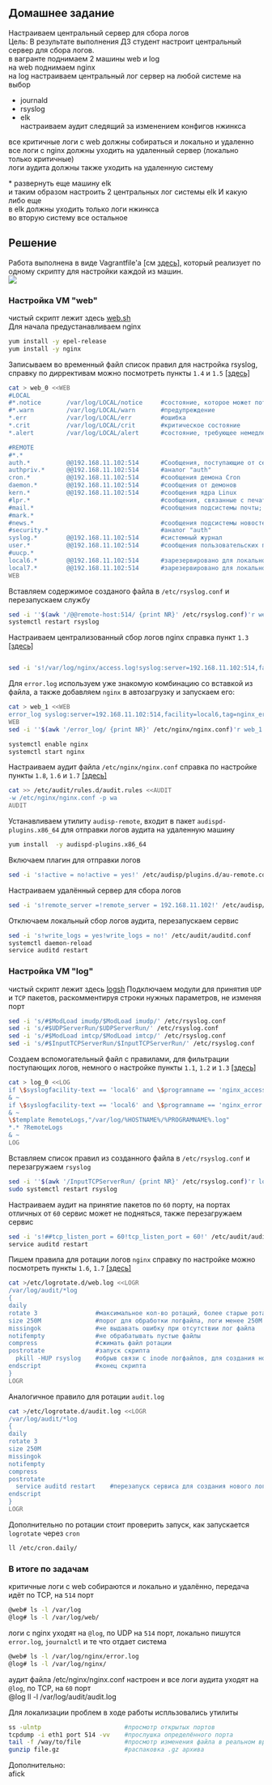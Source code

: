 ## Домашнее задание    
Настраиваем центральный сервер для сбора логов  
Цель: В результате выполнения ДЗ студент настроит центральный сервер для сбора логов.  
в вагранте поднимаем 2 машины web и log  
на web поднимаем nginx  
на log настраиваем центральный лог сервер на любой системе на выбор  
- journald  
- rsyslog  
- elk  
настраиваем аудит следящий за изменением конфигов нжинкса  
  
все критичные логи с web должны собираться и локально и удаленно  
все логи с nginx должны уходить на удаленный сервер (локально только критичные)  
логи аудита должны также уходить на удаленную систему  
  
\* развернуть еще машину elk  
и таким образом настроить 2 центральных лог системы elk И какую либо еще  
в elk должны уходить только логи нжинкса  
во вторую систему все остальное  
  
## Решение  
Работа выполнена в виде Vagrantfile'а [см [здесь](https://github.com/dbudakov/16.log/blob/master/homework/Vagrantfile)], который реализует по одному скрипту для настройки каждой из машин.  
![](https://github.com/dbudakov/16.log/blob/master/images/16.log_white.jpg)  
### Настройка VM "web"
чистый скрипт лежит здесь [web.sh](https://github.com/dbudakov/16.log/blob/master/homework/web.sh)  
Для начала предустанавливаем nginx
```sh
yum install -y epel-release
yum install -y nginx
```
Записываем во временный файл список правил для настройка rsyslog,  
справку по диррективам можно посмотреть пункты `1.4` и `1.5` [[здесь]](https://github.com/dbudakov/16.log/blob/master/source.md) 
```sh
cat > web_0 <<WEB
#LOCAL
#*.notice       /var/log/LOCAL/notice     #состояние, которое может потребовать внимания
#*.warn         /var/log/LOCAL/warn       #предупреждение
*.err           /var/log/LOCAL/err        #ошибка
*.crit          /var/log/LOCAL/crit       #критическое состояние
*.alert         /var/log/LOCAL/alert      #состояние, требующее немедленного вмешательства

#REMOTE
#*.*
auth.*          @@192.168.11.102:514      #Сообщения, поступающие от сервисов авторизации и безопасности
authpriv.*      @@192.168.11.102:514      #aналог "auth"
cron.*          @@192.168.11.102:514      #сообщения демона Cron
daemon.*        @@192.168.11.102:514      #сообщения от демонов
kern.*          @@192.168.11.102:514      #сообщения ядра Linux
#lpr.*                                    #сообщения, связанные с печатью
#mail.*                                   #сообщения подсистемы почты;
#mark.*                 
#news.*                                   #сообщения подсистемы новостей сети
#security.*                               #аналог "auth"
syslog.*        @@192.168.11.102:514      #системный журнал
user.*          @@192.168.11.102:514      #сообщения пользовательских программ
#uucp.*
local6.*        @@192.168.11.102:514      #зарезервировано для локального использования
local7.*        @@192.168.11.102:514      #зарезервировано для локального использования
WEB
```  
Вставляем содержимое созданого файла в `/etc/rsyslog.conf` и перезапускаем службу
```sh
sed -i ''$(awk '/@@remote-host:514/ {print NR}' /etc/rsyslog.conf)'r web_0'  /etc/rsyslog.conf
systemctl restart rsyslog
```  
Настраиваем централизованный сбор логов nginx 
справка пункт `1.3` [[здесь]](https://github.com/dbudakov/16.log/blob/master/source.md) 
```sh

sed -i 's!/var/log/nginx/access.log!syslog:server=192.168.11.102:514,facility=local6,tag=nginx_access,severity=info!' /etc/nginx/nginx.conf
```  
Для `error.log` используем уже знакомую комбинацию со вставкой из файла, а также добавляем `nginx` в автозагрузку и запускаем его:
```sh
cat > web_1 <<WEB
error_log syslog:server=192.168.11.102:514,facility=local6,tag=nginx_error;
WEB
sed -i ''$(awk '/error_log/ {print NR}' /etc/nginx/nginx.conf)'r web_1'  /etc/nginx/nginx.conf

systemctl enable nginx
systemctl start nginx
```  
Настраиваем аудит файла `/etc/nginx/nginx.conf`
справка по настройке пункты `1.8`, `1.6` и `1.7` [[здесь]](https://github.com/dbudakov/16.log/blob/master/source.md) 
```sh
cat >> /etc/audit/rules.d/audit.rules <<AUDIT
-w /etc/nginx/nginx.conf -p wa
AUDIT
```  
Устанавливаем утилиту `audisp-remote`, входит в пакет `audispd-plugins.x86_64` для отправки логов аудита на удаленную машину
```sh
yum install  -y audispd-plugins.x86_64
```  
Включаем плагин для отправки логов  
```sh
sed -i 's!active = no!active = yes!' /etc/audisp/plugins.d/au-remote.conf
```
Настраиваем удалённый сервер для сбора логов
```sh
sed -i 's!remote_server =!remote_server = 192.168.11.102!' /etc/audisp/audisp-remote.conf
```  
Отключаем локальный сбор логов аудита, перезапускаем сервис  
```sh
sed -i 's!write_logs = yes!write_logs = no!' /etc/audit/auditd.conf
systemctl daemon-reload
service auditd restart
```
### Настройка VM "log"
чистый скрипт лежит здесь [logsh](https://github.com/dbudakov/16.log/blob/master/homework/log.sh)
Подключаем модули для принятия `UDP` и `TCP` пакетов, раскомментируя строки нужных параметров, не изменяя порт  
```sh
sed -i 's/#$ModLoad imudp/$ModLoad imudp/' /etc/rsyslog.conf
sed -i 's/#$UDPServerRun/$UDPServerRun/' /etc/rsyslog.conf
sed -i 's/#$ModLoad imtcp/$ModLoad imtcp/' /etc/rsyslog.conf
sed -i 's/#$InputTCPServerRun/$InputTCPServerRun/' /etc/rsyslog.conf
```  
Создаем вспомогательный файл с правилами, для фильтрации поступающих логов, 
немного о настройке пункты `1.1`, `1.2` и `1.3` [[здесь]](https://github.com/dbudakov/16.log/blob/master/source.md) 
```sh
cat > log_0 <<LOG
if \$syslogfacility-text == 'local6' and \$programname == 'nginx_access' then /var/log/web/nginx/access.log
& ~
if \$syslogfacility-text == 'local6' and \$programname == 'nginx_error' then /var/log/web/nginx/error.log
& ~
\$template RemoteLogs,"/var/log/%HOSTNAME%/%PROGRAMNAME%.log"
*.* ?RemoteLogs
& ~
LOG
```
Вставляем список правил из созданного файла в `/etc/rsyslog.conf` и перезагружаем `rsyslog`
```sh
sed -i ''$(awk '/InputTCPServerRun/ {print NR}' /etc/rsyslog.conf)'r log_0'  /etc/rsyslog.conf
sudo systemctl restart rsyslog
```   
Настраиваем аудит на принятие пакетов по `60` порту, на портах отличных от `60` сервис может не подняться, также перезагружаем сервис  
```sh
sed -i 's!##tcp_listen_port = 60!tcp_listen_port = 60!' /etc/audit/auditd.conf
service auditd restart
```  
Пишем правила для ротации логов `nginx`
справку по настройке можно посмотреть  пункты `1.6`, `1.7`  [[здесь]](https://github.com/dbudakov/16.log/blob/master/source.md)
```sh
cat >/etc/logrotate.d/web.log <<LOGR
/var/log/audit/*log
{
daily
rotate 3                #максимальное кол-во ротаций, более старые ротации удаляются
size 250M               #порог для обработки логфайла, логи менее 250М ротироваться не будут
missingok               #не выдавать ошибку при отсутствии лог файла
notifempty              #не обрабатывать пустые файлы
compress                #сжимать файл ротации
postrotate              #запуск скрипта 
  pkill -HUP rsyslog    #обрыв связи с inode логфайлов, для создания нового логфайла, без этого логи будут лететь в туже inode, то есть в файл ротации
endscript               #конец скрипта
}
LOGR
```
Аналогичное правило для ротации `audit.log`  
```sh
cat >/etc/logrotate.d/audit.log <<LOGR
/var/log/audit/*log
{
daily
rotate 3
size 250M
missingok
notifempty
compress
postrotate
  service auditd restart    #перезапуск сервиса для создания нового логфайла
endscript
}
LOGR
```
Дополнительно по ротации стоит проверить запуск, как запускается `logrotate` через `cron`  
```sh
ll /etc/cron.daily/  
```
### В итоге по задачам   
критичные логи с web собираются и локально и удалённо, передача идёт по TCP, на `514` порт  
```sh
@web# ls -l /var/log
@log# ls -l /var/log/web/
```  
логи с nginx уходят на `@log`, по UDP на `514` порт, локально пишутся `error.log`, `journalctl` и те что отдает система  
```sh
@web# ls -l /var/log/nginx/error.log  
@log# ls -l /var/log/nginx/  
```  

аудит файла /etc/nginx/nginx.conf настроен и все логи аудита уходят на `@log`, по  TCP, на `60` порт   
@log ll -l /var/log/audit/audit.log   

Для локализации проблем в ходе работы испльзовались утилиты   
```sh
ss -ulntp                       #просмотр открытых портов
tcpdump -i eth1 port 514 -vv    #прослушка определённого порта
tail -f /way/to/file            #просмотр изменения файла в реальном времени
gunzip file.gz                  #распаковка .gz архива
```  
Дополнительно:  
afick  
